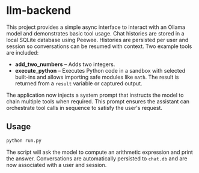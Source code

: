 # llm-backend

This project provides a simple async interface to interact with an Ollama model
and demonstrates basic tool usage. Chat histories are stored in a local SQLite
database using Peewee. Histories are persisted per user and session so
conversations can be resumed with context. Two example tools are included:

* **add_two_numbers** – Adds two integers.
* **execute_python** – Executes Python code in a sandbox with selected built-ins
  and allows importing safe modules like ``math``. The result is returned from a
  ``result`` variable or captured output.

The application now injects a system prompt that instructs the model to chain
multiple tools when required. This prompt ensures the assistant can orchestrate
tool calls in sequence to satisfy the user's request.

## Usage

```bash
python run.py
```

The script will ask the model to compute an arithmetic expression and print the answer. Conversations are automatically persisted to `chat.db` and are now associated with a user and session.
